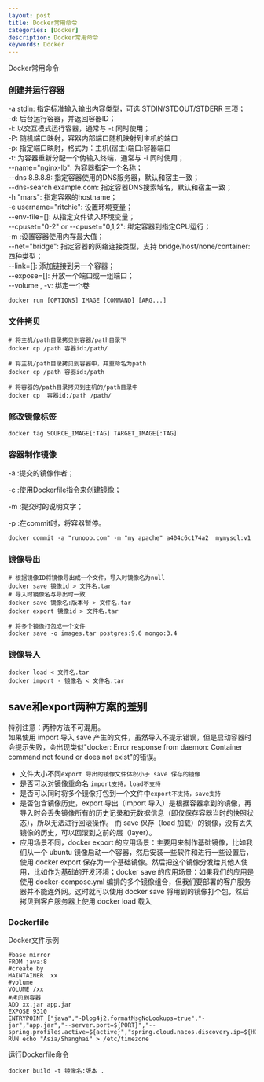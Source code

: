 ```yaml
---
layout: post
title: Docker常用命令
categories: [Docker]
description: Docker常用命令
keywords: Docker
---
```


Docker常用命令

### 创建并运行容器
-a stdin: 指定标准输入输出内容类型，可选 STDIN/STDOUT/STDERR 三项；<br />
-d: 后台运行容器，并返回容器ID；<br />
-i: 以交互模式运行容器，通常与 -t 同时使用；<br />
-P: 随机端口映射，容器内部端口随机映射到主机的端口<br />
-p: 指定端口映射，格式为：主机(宿主)端口:容器端口<br />
-t: 为容器重新分配一个伪输入终端，通常与 -i 同时使用；<br />
--name="nginx-lb": 为容器指定一个名称；<br />
--dns 8.8.8.8: 指定容器使用的DNS服务器，默认和宿主一致；<br />
--dns-search example.com: 指定容器DNS搜索域名，默认和宿主一致；<br />
-h "mars": 指定容器的hostname；<br />
-e username="ritchie": 设置环境变量；<br />
--env-file=[]: 从指定文件读入环境变量；<br />
--cpuset="0-2" or --cpuset="0,1,2": 绑定容器到指定CPU运行；<br />
-m :设置容器使用内存最大值；<br />
--net="bridge": 指定容器的网络连接类型，支持 bridge/host/none/container: 四种类型；<br />
--link=[]: 添加链接到另一个容器；<br />
--expose=[]: 开放一个端口或一组端口；<br />
--volume , -v: 绑定一个卷<br />
```shell
docker run [OPTIONS] IMAGE [COMMAND] [ARG...]
```

### 文件拷贝
```shell
# 将主机/path目录拷贝到容器/path目录下
docker cp /path 容器id:/path/

# 将主机/path目录拷贝到容器中，并重命名为path
docker cp /path 容器id:/path

# 将容器的/path目录拷贝到主机的/path目录中
docker cp  容器id:/path /path/
```

### 修改镜像标签
```shell
docker tag SOURCE_IMAGE[:TAG] TARGET_IMAGE[:TAG]
```

### 容器制作镜像
-a :提交的镜像作者；

-c :使用Dockerfile指令来创建镜像；

-m :提交时的说明文字；

-p :在commit时，将容器暂停。
```shell
docker commit -a "runoob.com" -m "my apache" a404c6c174a2  mymysql:v1
```

### 镜像导出
```shell
# 根据镜像ID将镜像导出成一个文件，导入时镜像名为null
docker save 镜像id > 文件名.tar
# 导入时镜像名与导出时一致
docker save 镜像名:版本号 > 文件名.tar
docker export 镜像id > 文件名.tar

# 将多个镜像打包成一个文件
docker save -o images.tar postgres:9.6 mongo:3.4
```

### 镜像导入
```shell
docker load < 文件名.tar
docker import - 镜像名 < 文件名.tar
```
## save和export两种方案的差别
特别注意：两种方法不可混用。<br />
如果使用 import 导入 save 产生的文件，虽然导入不提示错误，但是启动容器时会提示失败，会出现类似"docker: Error response from daemon: Container command not found or does not exist"的错误。

- 文件大小不同```export 导出的镜像文件体积小于 save 保存的镜像```
- 是否可以对镜像重命名 ``import支持，load不支持``
- 是否可以同时将多个镜像打包到一个文件中```export不支持，save支持```
- 是否包含镜像历史，export 导出（import 导入）是根据容器拿到的镜像，再导入时会丢失镜像所有的历史记录和元数据信息（即仅保存容器当时的快照状态），所以无法进行回滚操作。
而 save 保存（load 加载）的镜像，没有丢失镜像的历史，可以回滚到之前的层（layer）。
- 应用场景不同，docker export 的应用场景：主要用来制作基础镜像，比如我们从一个 ubuntu 镜像启动一个容器，然后安装一些软件和进行一些设置后，使用 docker export 保存为一个基础镜像。然后把这个镜像分发给其他人使用，比如作为基础的开发环境；docker save 的应用场景：如果我们的应用是使用 docker-compose.yml 编排的多个镜像组合，但我们要部署的客户服务器并不能连外网。这时就可以使用 docker save 将用到的镜像打个包，然后拷贝到客户服务器上使用 docker load 载入

### Dockerfile
Docker文件示例
```text
#base mirror
FROM java:8
#create by
MAINTAINER  xx
#volume
VOLUME /xx
#拷贝到容器
ADD xx.jar app.jar
EXPOSE 9310
ENTRYPOINT ["java","-Dlog4j2.formatMsgNoLookups=true","-jar","app.jar","--server.port=${PORT}","--spring.profiles.active=${active}","spring.cloud.nacos.discovery.ip=${HOSTIP}","&"]
RUN echo "Asia/Shanghai" > /etc/timezone
```
运行Dockerfile命令
```shell
docker build -t 镜像名:版本 .
```